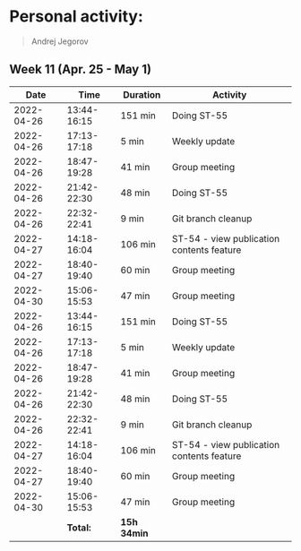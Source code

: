 # Personal activity:
> Andrej Jegorov

## Week 11 (Apr. 25 - May 1)

| **Date**  | **Time**      | **Duration**  | **Activity** |
| --------  | ------------- | ------------  | ------------ |
| 2022-04-26 | 13:44-16:15 | 151 min | Doing ST-55 |
| 2022-04-26 | 17:13-17:18 | 5 min | Weekly update |
| 2022-04-26 | 18:47-19:28 | 41 min | Group meeting |
| 2022-04-26 | 21:42-22:30 | 48 min | Doing ST-55 |
| 2022-04-26 | 22:32-22:41 | 9 min | Git branch cleanup |
| 2022-04-27 | 14:18-16:04 | 106 min | ST-54 - view publication contents feature |
| 2022-04-27 | 18:40-19:40 | 60 min | Group meeting |
| 2022-04-30 | 15:06-15:53 | 47 min | Group meeting |
| 2022-04-26 | 13:44-16:15 | 151 min | Doing ST-55 |
| 2022-04-26 | 17:13-17:18 | 5 min | Weekly update |
| 2022-04-26 | 18:47-19:28 | 41 min | Group meeting |
| 2022-04-26 | 21:42-22:30 | 48 min | Doing ST-55 |
| 2022-04-26 | 22:32-22:41 | 9 min | Git branch cleanup |
| 2022-04-27 | 14:18-16:04 | 106 min | ST-54 - view publication contents feature |
| 2022-04-27 | 18:40-19:40 | 60 min | Group meeting |
| 2022-04-30 | 15:06-15:53 | 47 min | Group meeting |
|  | **Total:** | **15h 34min** | |